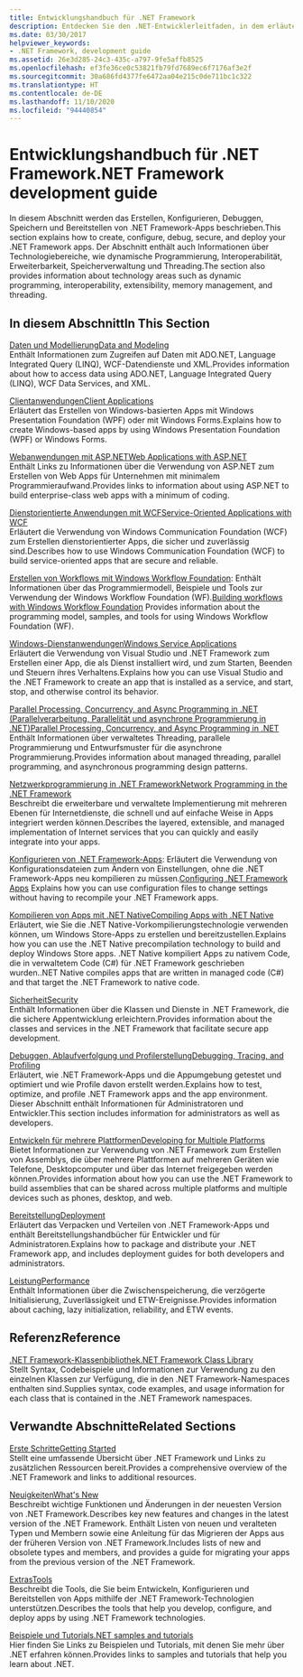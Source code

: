 ```yaml
---
title: Entwicklungshandbuch für .NET Framework
description: Entdecken Sie den .NET-Entwicklerleitfaden, in dem erläutert wird, wie Sie .NET-Apps erstellen, konfigurieren, debuggen, sichern und bereitstellen.
ms.date: 03/30/2017
helpviewer_keywords:
- .NET Framework, development guide
ms.assetid: 26e3d285-24c3-435c-a797-9fe5affb8525
ms.openlocfilehash: ef3fe36ce0c53821fb79fd7689ec6f7176af3e2f
ms.sourcegitcommit: 30a686fd4377fe6472aa04e215c0de711bc1c322
ms.translationtype: HT
ms.contentlocale: de-DE
ms.lasthandoff: 11/10/2020
ms.locfileid: "94440854"
---
```

# <a name="net-framework-development-guide"></a><span data-ttu-id="fdb22-103">Entwicklungshandbuch für .NET Framework</span><span class="sxs-lookup"><span data-stu-id="fdb22-103">.NET Framework development guide</span></span>

<span data-ttu-id="fdb22-104">In diesem Abschnitt werden das Erstellen, Konfigurieren, Debuggen, Speichern und Bereitstellen von .NET Framework-Apps beschrieben.</span><span class="sxs-lookup"><span data-stu-id="fdb22-104">This section explains how to create, configure, debug, secure, and deploy your .NET Framework apps.</span></span> <span data-ttu-id="fdb22-105">Der Abschnitt enthält auch Informationen über Technologiebereiche, wie dynamische Programmierung, Interoperabilität, Erweiterbarkeit, Speicherverwaltung und Threading.</span><span class="sxs-lookup"><span data-stu-id="fdb22-105">The section also provides information about technology areas such as dynamic programming, interoperability, extensibility, memory management, and threading.</span></span>  
  
## <a name="in-this-section"></a><span data-ttu-id="fdb22-106">In diesem Abschnitt</span><span class="sxs-lookup"><span data-stu-id="fdb22-106">In This Section</span></span>
  
 [<span data-ttu-id="fdb22-107">Daten und Modellierung</span><span class="sxs-lookup"><span data-stu-id="fdb22-107">Data and Modeling</span></span>](./data/index.md)  
 <span data-ttu-id="fdb22-108">Enthält Informationen zum Zugreifen auf Daten mit ADO.NET, Language Integrated Query (LINQ), WCF-Datendienste und XML.</span><span class="sxs-lookup"><span data-stu-id="fdb22-108">Provides information about how to access data using ADO.NET, Language Integrated Query (LINQ), WCF Data Services, and XML.</span></span>  
  
 [<span data-ttu-id="fdb22-109">Clientanwendungen</span><span class="sxs-lookup"><span data-stu-id="fdb22-109">Client Applications</span></span>](develop-client-apps.md)  
 <span data-ttu-id="fdb22-110">Erläutert das Erstellen von Windows-basierten Apps mit Windows Presentation Foundation (WPF) oder mit Windows Forms.</span><span class="sxs-lookup"><span data-stu-id="fdb22-110">Explains how to create Windows-based apps by using Windows Presentation Foundation (WPF) or Windows Forms.</span></span>  
  
 [<span data-ttu-id="fdb22-111">Webanwendungen mit ASP.NET</span><span class="sxs-lookup"><span data-stu-id="fdb22-111">Web Applications with ASP.NET</span></span>](develop-web-apps-with-aspnet.md)  
 <span data-ttu-id="fdb22-112">Enthält Links zu Informationen über die Verwendung von ASP.NET zum Erstellen von Web Apps für Unternehmen mit minimalem Programmieraufwand.</span><span class="sxs-lookup"><span data-stu-id="fdb22-112">Provides links to information about using ASP.NET to build enterprise-class web apps with a minimum of coding.</span></span>  
  
 [<span data-ttu-id="fdb22-113">Dienstorientierte Anwendungen mit WCF</span><span class="sxs-lookup"><span data-stu-id="fdb22-113">Service-Oriented Applications with WCF</span></span>](./wcf/index.md)  
 <span data-ttu-id="fdb22-114">Erläutert die Verwendung von Windows Communication Foundation (WCF) zum Erstellen dienstorientierter Apps, die sicher und zuverlässig sind.</span><span class="sxs-lookup"><span data-stu-id="fdb22-114">Describes how to use Windows Communication Foundation (WCF) to build service-oriented apps that are secure and reliable.</span></span>  
  
 <span data-ttu-id="fdb22-115">[Erstellen von Workflows mit Windows Workflow Foundation](windows-workflow-foundation/index.md): Enthält Informationen über das Programmiermodell, Beispiele und Tools zur Verwendung der Windows Workflow Foundation (WF).</span><span class="sxs-lookup"><span data-stu-id="fdb22-115">[Building workflows with Windows Workflow Foundation](windows-workflow-foundation/index.md) Provides information about the programming model, samples, and tools for using Windows Workflow Foundation (WF).</span></span>  

 [<span data-ttu-id="fdb22-116">Windows-Dienstanwendungen</span><span class="sxs-lookup"><span data-stu-id="fdb22-116">Windows Service Applications</span></span>](./windows-services/index.md)  
 <span data-ttu-id="fdb22-117">Erläutert die Verwendung von Visual Studio und .NET Framework zum Erstellen einer App, die als Dienst installiert wird, und zum Starten, Beenden und Steuern ihres Verhaltens.</span><span class="sxs-lookup"><span data-stu-id="fdb22-117">Explains how you can use Visual Studio and the .NET Framework to create an app that is installed as a service, and start, stop, and otherwise control its behavior.</span></span>  
  
 [<span data-ttu-id="fdb22-118">Parallel Processing, Concurrency, and Async Programming in .NET (Parallelverarbeitung, Parallelität und asynchrone Programmierung in .NET)</span><span class="sxs-lookup"><span data-stu-id="fdb22-118">Parallel Processing, Concurrency, and Async Programming in .NET</span></span>](../standard/parallel-processing-and-concurrency.md)  
 <span data-ttu-id="fdb22-119">Enthält Informationen über verwaltetes Threading, parallele Programmierung und Entwurfsmuster für die asynchrone Programmierung.</span><span class="sxs-lookup"><span data-stu-id="fdb22-119">Provides information about managed threading, parallel programming, and asynchronous programming design patterns.</span></span>  
  
 [<span data-ttu-id="fdb22-120">Netzwerkprogrammierung in .NET Framework</span><span class="sxs-lookup"><span data-stu-id="fdb22-120">Network Programming in the .NET Framework</span></span>](./network-programming/index.md)  
 <span data-ttu-id="fdb22-121">Beschreibt die erweiterbare und verwaltete Implementierung mit mehreren Ebenen für Internetdienste, die schnell und auf einfache Weise in Apps integriert werden können.</span><span class="sxs-lookup"><span data-stu-id="fdb22-121">Describes the layered, extensible, and managed implementation of Internet services that you can quickly and easily integrate into your apps.</span></span>  
  
 <span data-ttu-id="fdb22-122">[Konfigurieren von .NET Framework-Apps](configure-apps/index.md): Erläutert die Verwendung von Konfigurationsdateien zum Ändern von Einstellungen, ohne die .NET Framework-Apps neu kompilieren zu müssen.</span><span class="sxs-lookup"><span data-stu-id="fdb22-122">[Configuring .NET Framework Apps](configure-apps/index.md) Explains how you can use configuration files to change settings without having to recompile your .NET Framework apps.</span></span>  
  
 [<span data-ttu-id="fdb22-123">Kompilieren von Apps mit .NET Native</span><span class="sxs-lookup"><span data-stu-id="fdb22-123">Compiling Apps with .NET Native</span></span>](./net-native/index.md)  
 <span data-ttu-id="fdb22-124">Erläutert, wie Sie die .NET Native-Vorkompilierungstechnologie verwenden können, um Windows Store-Apps zu erstellen und bereitzustellen.</span><span class="sxs-lookup"><span data-stu-id="fdb22-124">Explains how you can use the .NET Native precompilation technology to build and deploy Windows Store apps.</span></span> <span data-ttu-id="fdb22-125">.NET Native kompiliert Apps zu nativem Code, die in verwaltetem Code (C#) für .NET Framework geschrieben wurden.</span><span class="sxs-lookup"><span data-stu-id="fdb22-125">.NET Native compiles apps that are written in managed code (C#) and that target the .NET Framework to native code.</span></span>  
  
 [<span data-ttu-id="fdb22-126">Sicherheit</span><span class="sxs-lookup"><span data-stu-id="fdb22-126">Security</span></span>](../standard/security/index.md)  
 <span data-ttu-id="fdb22-127">Enthält Informationen über die Klassen und Dienste in .NET Framework, die die sichere Appentwicklung erleichtern.</span><span class="sxs-lookup"><span data-stu-id="fdb22-127">Provides information about the classes and services in the .NET Framework that facilitate secure app development.</span></span>  
  
 [<span data-ttu-id="fdb22-128">Debuggen, Ablaufverfolgung und Profilerstellung</span><span class="sxs-lookup"><span data-stu-id="fdb22-128">Debugging, Tracing, and Profiling</span></span>](./debug-trace-profile/index.md)  
 <span data-ttu-id="fdb22-129">Erläutert, wie .NET Framework-Apps und die Appumgebung getestet und optimiert und wie Profile davon erstellt werden.</span><span class="sxs-lookup"><span data-stu-id="fdb22-129">Explains how to test, optimize, and profile .NET Framework apps and the app environment.</span></span> <span data-ttu-id="fdb22-130">Dieser Abschnitt enthält Informationen für Administratoren und Entwickler.</span><span class="sxs-lookup"><span data-stu-id="fdb22-130">This section includes information for administrators as well as developers.</span></span>  
  
 [<span data-ttu-id="fdb22-131">Entwickeln für mehrere Plattformen</span><span class="sxs-lookup"><span data-stu-id="fdb22-131">Developing for Multiple Platforms</span></span>](./cross-platform/index.md)  
 <span data-ttu-id="fdb22-132">Bietet Informationen zur Verwendung von .NET Framework zum Erstellen von Assemblys, die über mehrere Plattformen auf mehreren Geräten wie Telefone, Desktopcomputer und über das Internet freigegeben werden können.</span><span class="sxs-lookup"><span data-stu-id="fdb22-132">Provides information about how you can use the .NET Framework to build assemblies that can be shared across multiple platforms and multiple devices such as phones, desktop, and web.</span></span>  
  
 [<span data-ttu-id="fdb22-133">Bereitstellung</span><span class="sxs-lookup"><span data-stu-id="fdb22-133">Deployment</span></span>](./deployment/index.md)  
 <span data-ttu-id="fdb22-134">Erläutert das Verpacken und Verteilen von .NET Framework-Apps und enthält Bereitstellungshandbücher für Entwickler und für Administratoren.</span><span class="sxs-lookup"><span data-stu-id="fdb22-134">Explains how to package and distribute your .NET Framework app, and includes deployment guides for both developers and administrators.</span></span>  
  
 [<span data-ttu-id="fdb22-135">Leistung</span><span class="sxs-lookup"><span data-stu-id="fdb22-135">Performance</span></span>](./performance/index.md)  
 <span data-ttu-id="fdb22-136">Enthält Informationen über die Zwischenspeicherung, die verzögerte Initialisierung, Zuverlässigkeit und ETW-Ereignisse.</span><span class="sxs-lookup"><span data-stu-id="fdb22-136">Provides information about caching, lazy initialization, reliability, and ETW events.</span></span>  

## <a name="reference"></a><span data-ttu-id="fdb22-137">Referenz</span><span class="sxs-lookup"><span data-stu-id="fdb22-137">Reference</span></span>  

 [<span data-ttu-id="fdb22-138">.NET Framework-Klassenbibliothek</span><span class="sxs-lookup"><span data-stu-id="fdb22-138">.NET Framework Class Library</span></span>](../../api/index.md?view=netframework-4.7)  
 <span data-ttu-id="fdb22-139">Stellt Syntax, Codebeispiele und Informationen zur Verwendung zu den einzelnen Klassen zur Verfügung, die in den .NET Framework-Namespaces enthalten sind.</span><span class="sxs-lookup"><span data-stu-id="fdb22-139">Supplies syntax, code examples, and usage information for each class that is contained in the .NET Framework namespaces.</span></span>  
  
## <a name="related-sections"></a><span data-ttu-id="fdb22-140">Verwandte Abschnitte</span><span class="sxs-lookup"><span data-stu-id="fdb22-140">Related Sections</span></span>  

 [<span data-ttu-id="fdb22-141">Erste Schritte</span><span class="sxs-lookup"><span data-stu-id="fdb22-141">Getting Started</span></span>](./get-started/index.md)  
 <span data-ttu-id="fdb22-142">Stellt eine umfassende Übersicht über .NET Framework und Links zu zusätzlichen Ressourcen bereit.</span><span class="sxs-lookup"><span data-stu-id="fdb22-142">Provides a comprehensive overview of the .NET Framework and links to additional resources.</span></span>  
  
 [<span data-ttu-id="fdb22-143">Neuigkeiten</span><span class="sxs-lookup"><span data-stu-id="fdb22-143">What's New</span></span>](./whats-new/index.md)  
 <span data-ttu-id="fdb22-144">Beschreibt wichtige Funktionen und Änderungen in der neuesten Version von .NET Framework.</span><span class="sxs-lookup"><span data-stu-id="fdb22-144">Describes key new features and changes in the latest version of the .NET Framework.</span></span> <span data-ttu-id="fdb22-145">Enthält Listen von neuen und veralteten Typen und Membern sowie eine Anleitung für das Migrieren der Apps aus der früheren Version von .NET Framework.</span><span class="sxs-lookup"><span data-stu-id="fdb22-145">Includes lists of new and obsolete types and members, and provides a guide for migrating your apps from the previous version of the .NET Framework.</span></span>  
  
 [<span data-ttu-id="fdb22-146">Extras</span><span class="sxs-lookup"><span data-stu-id="fdb22-146">Tools</span></span>](./tools/index.md)  
 <span data-ttu-id="fdb22-147">Beschreibt die Tools, die Sie beim Entwickeln, Konfigurieren und Bereitstellen von Apps mithilfe der .NET Framework-Technologien unterstützen.</span><span class="sxs-lookup"><span data-stu-id="fdb22-147">Describes the tools that help you develop, configure, and deploy apps by using .NET Framework technologies.</span></span>  
  
 [<span data-ttu-id="fdb22-148">Beispiele und Tutorials</span><span class="sxs-lookup"><span data-stu-id="fdb22-148">.NET samples and tutorials</span></span>](../samples-and-tutorials/index.md)  
 <span data-ttu-id="fdb22-149">Hier finden Sie Links zu Beispielen und Tutorials, mit denen Sie mehr über .NET erfahren können.</span><span class="sxs-lookup"><span data-stu-id="fdb22-149">Provides links to samples and tutorials that help you learn about .NET.</span></span>
